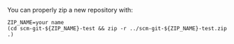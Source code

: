You can properly zip a new repository with:

```
ZIP_NAME=your name
(cd scm-git-${ZIP_NAME}-test && zip -r ../scm-git-${ZIP_NAME}-test.zip .)
```
